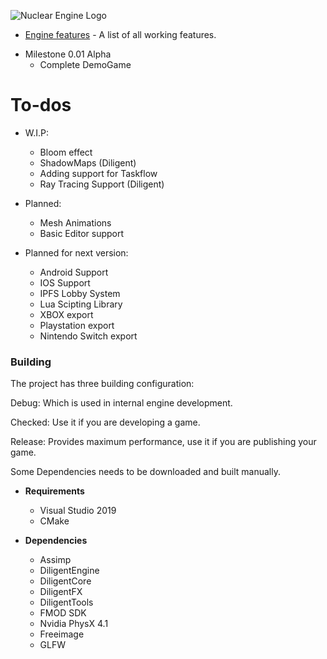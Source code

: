 ![Nuclear Engine Logo](logo.png "Nuclear Engine Logo") 
* [Engine features](https://github.com/Redeaux-Games/REDx-Game-Engine/blob/master/FEATURES.md) - A list of all working features.

+ Milestone 0.01 Alpha
	- Complete DemoGame

# To-dos 

  + W.I.P:
    - Bloom effect
    - ShadowMaps (Diligent)
    - Adding support for Taskflow
    - Ray Tracing Support (Diligent)
	
  + Planned:
	- Mesh Animations
	- Basic Editor support

  + Planned for next version:
    - Android Support
    - IOS Support
    - IPFS Lobby System
    - Lua Scipting Library
    - XBOX export
    - Playstation export
    - Nintendo Switch export


### Building
The project has three building configuration:

Debug: Which is used in internal engine development.

Checked: Use it if you are developing a game.

Release: Provides maximum performance, use it if you are publishing your game.


Some Dependencies needs to be downloaded and built manually.

+ __Requirements__
  - Visual Studio 2019
  - CMake

+ __Dependencies__
  - Assimp
  - DiligentEngine
  - DiligentCore
  - DiligentFX
  - DiligentTools
  - FMOD SDK
  - Nvidia PhysX 4.1
  - Freeimage
  - GLFW 
  
  
  
  
  
  
  
  
  
  
  
  
  
  
  
  
  
  
  
  
  
  
  
  
  
  
